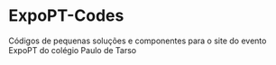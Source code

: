 # ExpoPT-Codes
Códigos de pequenas soluções e componentes para o site do evento ExpoPT do colégio Paulo de Tarso
